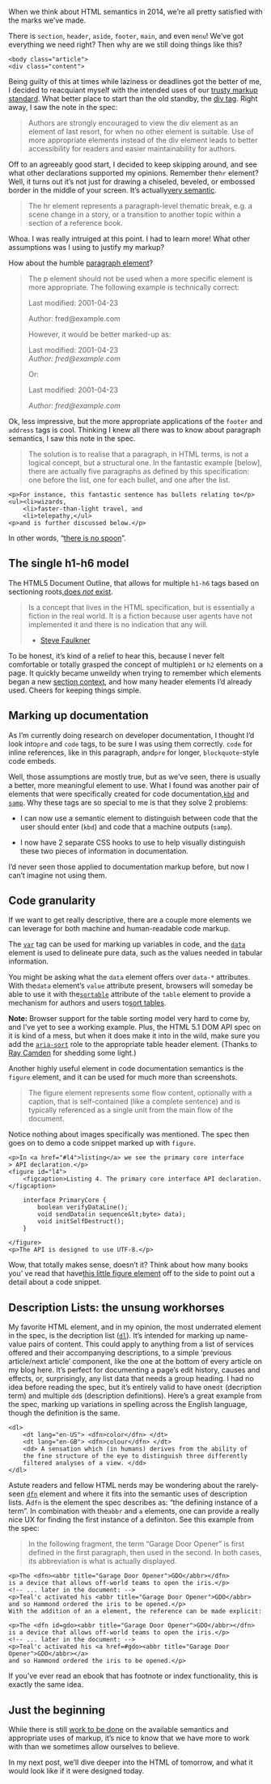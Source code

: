 When we think about HTML semantics in 2014, we’re all pretty satisfied
with the marks we’ve made.

There is `section`, `header`, `aside`, `footer`, `main`, and even `menu`!
We’ve got everything we need right? Then why are we still doing things like this?

    <body class="article">
    <div class="content">


Being guilty of this at times while laziness or deadlines got the better of me,
I decided to reacquiant myself with the intended uses of our
[trusty markup standard][1]. What better place to start than the old standby,
the [div tag][2]. Right away, I saw the note in the spec:

> Authors are strongly encouraged to view the div element as an element of last
> resort, for when no other element is suitable. Use of more appropriate elements
> instead of the div element leads to better accessibility for readers and easier
> maintainability for authors.


Off to an agreeably good start, I decided to keep skipping around, and see what
other declarations supported my opinions. Remember the`hr` element? Well, it
turns out it’s not just for drawing a chiseled, beveled, or embossed border in
the middle of your screen. It’s actually[very semantic][3].

> The hr element represents a paragraph-level thematic break, e.g. a scene
> change in a story, or a transition to another topic within a section of a
> reference book.

Whoa. I was really intruiged at this point. I had to learn more! What other
assumptions was I using to justify my markup?

How about the humble [paragraph element][4]?

> The p element should not be used when a more specific element is more
> appropriate. The following example is technically correct:
>
>    <section>
>        <p>Last modified: 2001-04-23</p>
>        <p>Author: fred@example.com</p>
>    </section>
>
> However, it would be better marked-up as:
>
>    <section>
>        <footer>Last modified: 2001-04-23</footer>
>        <address>Author: fred@example.com</address>
>    </section>
>
> Or:
>
>    <section>
>        <footer>
>            <p>Last modified: 2001-04-23</p>
>            <address>Author: fred@example.com</address>
>        </footer>
>    </section>


Ok, less impressive, but the more appropriate applications of the `footer` and
`address` tags is cool. Thinking I knew all there was to know about paragraph
semantics, I saw this note in the spec.

> The solution is to realise that a paragraph, in HTML terms, is not a logical
> concept, but a structural one. In the fantastic example [below], there are
> actually five paragraphs as defined by this specification: one before the list,
> one for each bullet, and one after the list.

    <p>For instance, this fantastic sentence has bullets relating to</p>
    <ul><li>wizards,
        <li>faster-than-light travel, and
        <li>telepathy,</ul>
    <p>and is further discussed below.</p>

In other words, “[there is no spoon][5]”.

## The single h1-h6 model

The HTML5 Document Outline, that allows for multiple `h1-h6` tags based on
sectioning roots,[does *not* exist][6].

> Is a concept that lives in the HTML specification, but is essentially a
> fiction in the real world. It is a fiction because user agents have not
> implemented it and there is no indication that any will.
>- [Steve Faulkner][7]

To be honest, it’s kind of a relief to hear this, because I never felt
comfortable or totally grasped the concept of multiple`h1` or `h2` elements on
a page. It quickly became unweildy when trying to remember which elements began
a new [section context][8], and how many header elements I’d already used.
Cheers for keeping things simple.

## Marking up documentation

As I’m currently doing research on developer documentation, I thought I’d
look into`pre` and `code` tags, to be sure I was using them correctly. `code`
for inline references, like in this paragraph, and`pre` for longer,
`blockquote`-style code embeds.

Well, those assumptions are mostly true, but as we’ve seen, there is usually
a better, more meaningful element to use. What I found was another pair of
elements that were specifically created for code documentation,[`kbd`][9] and
[`samp`][10]. Why these tags are so special to me is that they solve 2 problems:

*   I can now use a semantic element to distinguish between code that the user
    should enter
    (`kbd`) and code that a machine outputs (`samp`).

*   I now have 2 separate CSS hooks to use to help visually distinguish these
    two pieces of information in documentation.

I’d never seen those applied to documentation markup before, but now I can’t
imagine not using them.

## Code granularity

If we want to get really descriptive, there are a couple more elements we can
leverage for both machine and human-readable code markup.

The [`var`][11] tag can be used for marking up variables in code, and the
[`data`][12] element is used to delineate pure data, such as the values needed
in tabular information.

You might be asking what the `data` element offers over `data-*` attributes.
With the`data` element’s `value` attribute present, browsers will someday be
able to use it with the[`sortable`][13] attribute of the `table` element to
provide a mechanism for authors and users to[sort tables][14].

**Note:** Browser support for the table sorting model very hard to come by, and
I've yet to see a working example. Plus, the HTML 5.1 DOM API spec on it is kind
of a mess, but when it does make it into in the wild, make sure you add the
[`aria-sort`][15] role to the appropriate table header element. (Thanks to 
[Ray Camden][16] for shedding some light.)

Another highly useful element in code documentation semantics is the `figure`
element, and it can be used for much more than screenshots.

> The figure element represents some flow content, optionally with a caption,
> that is self-contained (like a complete sentence) and is typically referenced as
> a single unit from the main flow of the document.


Notice nothing about images specifically was mentioned. The spec then goes on
to demo a code snippet marked up with `figure`.

    <p>In <a href="#l4">listing</a> we see the primary core interface
    > API declaration.</p>
    <figure id="l4">
        <figcaption>Listing 4. The primary core interface API declaration.</figcaption>
        
        interface PrimaryCore {
            boolean verifyDataLine();
            void sendData(in sequence&lt;byte> data);
            void initSelfDestruct();
        }
        
    </figure>
    <p>The API is designed to use UTF-8.</p>


Wow, that totally makes sense, doesn’t it? Think about how many books you’
ve read that have[this little figure element][17] off to the side to point out
a detail about a code snippet.

## Description Lists: the unsung workhorses

My favorite HTML element, and in my opinion, the most underrated element in the
spec, is the decription list
([`dl`][18]). It’s intended for marking up name-value pairs of content. This
could apply to anything from a list of services offered and their accompanying
descriptions, to a simple ‘previous article/next article’ component, like the
one at the bottom of every article on my blog here. It’s perfect for documenting
a page’s edit history, causes and effects, or, surprisingly, any list data that
needs a group heading. I had no idea before reading the spec, but it’s entirely
valid to have one`dt` (decription term) and multiple `dd`s (description
definitions). Here’s a great example from the spec, marking up variations in
spelling across the English language, though the definition is the same.

    <dl>
        <dt lang="en-US"> <dfn>color</dfn> </dt>
        <dt lang="en-GB"> <dfn>colour</dfn> </dt>
        <dd> A sensation which (in humans) derives from the ability of
        the fine structure of the eye to distinguish three differently
        filtered analyses of a view. </dd>
    </dl>

Astute readers and fellow HTML nerds may be wondering about the rarely-seen
[`dfn`][19] element and where it fits into the semantic uses of description
lists. A`dfn` is the element the spec describes as: “the defining instance of
a term”. In combination with the`abbr` and `a` elements, one can provide a
really nice UX for finding the first instance of a definiton. See this example
from the spec:

> In the following fragment, the term “Garage Door Opener” is first defined
> in the first paragraph, then used in the second. In both cases, its abbreviation
> is what is actually displayed.

    <p>The <dfn><abbr title="Garage Door Opener">GDO</abbr></dfn>
    is a device that allows off-world teams to open the iris.</p>
    <!-- ... later in the document: -->
    <p>Teal'c activated his <abbr title="Garage Door Opener">GDO</abbr>
    and so Hammond ordered the iris to be opened.</p>
    With the addition of an a element, the reference can be made explicit:
    
    <p>The <dfn id=gdo><abbr title="Garage Door Opener">GDO</abbr></dfn>
    is a device that allows off-world teams to open the iris.</p>
    <!-- ... later in the document: -->
    <p>Teal'c activated his <a href=#gdo><abbr title="Garage Door Opener">GDO</abbr></a>
    and so Hammond ordered the iris to be opened.</p>


If you’ve ever read an ebook that has footnote or index functionality, this
is exactly the same idea.

## Just the beginning

While there is still [work to be done][20] on the available semantics and
appropriate uses of markup, it’s nice to know that we have more to work with
than we sometimes allow ourselves to believe.

In my next post, we’ll dive deeper into the HTML of tomorrow, and what it
would look like if it were designed today.

 [1]: https://developer.mozilla.org/en-US/docs/Web/HTML
 [2]: http://www.w3.org/html/wg/drafts/html/master/grouping-content.html#the-div-element
 [3]: http://www.w3.org/html/wg/drafts/html/master/grouping-content.html#the-hr-element
 [4]: http://www.w3.org/html/wg/drafts/html/master/grouping-content.html#the-p-element
 [5]: http://www.youtube.com/watch?v=XO0pcWxcROI
 [6]: http://blog.paciellogroup.com/2013/10/html5-document-outline/
 [7]: http://kevinsuttle.com/posts/the-art-of-html-semantics-pt1/twitter.com/stevefaulkner
 [8]: http://www.w3.org/TR/html5/sections.html#outlines
 [9]: http://www.w3.org/html/wg/drafts/html/master/text-level-semantics.html#the-kbd-element

 [10]: http://www.w3.org/html/wg/drafts/html/master/text-level-semantics.html#the-samp-element
 [11]: http://www.w3.org/html/wg/drafts/html/master/text-level-semantics.html#the-var-element
 [12]: http://www.w3.org/html/wg/drafts/html/master/text-level-semantics.html#the-data-element
 [13]: http://www.w3.org/html/wg/drafts/html/master/tabular-data.html#attr-table-sortable
 [14]: http://www.w3.org/html/wg/drafts/html/master/tabular-data.html#table-sorting-model
 [15]: http://www.w3.org/TR/wai-aria/states_and_properties#aria-sort
 [16]: http://www.raymondcamden.com/
 [17]: http://www.codinghorror.com/blog/2007/12/on-the-meaning-of-coding-horror.html
 [18]: http://www.w3.org/TR/html5/grouping-content.html#the-dl-element
 [19]: http://www.w3.org/TR/html5/text-level-semantics.html#the-dfn-element

 [20]: http://alistapart.com/comments/battle-for-the-body-field#336421